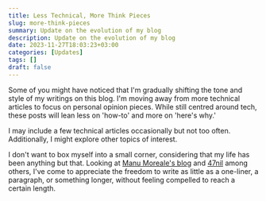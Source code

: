 ```yaml
---
title: Less Technical, More Think Pieces
slug: more-think-pieces
summary: Update on the evolution of my blog
description: Update on the evolution of my blog
date: 2023-11-27T18:03:23+03:00
categories: [Updates]
tags: []
draft: false
---
```


Some of you might have noticed that I'm gradually shifting the tone and style of my writings on this blog. I'm moving away from more technical articles to focus on personal opinion pieces. While still centred around tech, these posts will lean less on 'how-to' and more on 'here's why.'

I may include a few technical articles occasionally but not too often. Additionally, I might explore other topics of interest.

I don't want to box myself into a small corner, considering that my life has been anything but that. Looking at [Manu Moreale's blog](https://manuelmoreale.com) and [47nil](https://47nil.com) among others, I've come to appreciate the freedom to write as little as a one-liner, a paragraph, or something longer, without feeling compelled to reach a certain length.
